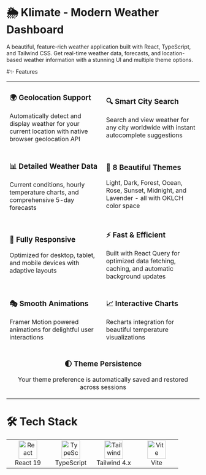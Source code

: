 # 🌦️ Klimate - Modern Weather Dashboard
A beautiful, feature-rich weather application built with React, TypeScript, and Tailwind CSS. Get real-time weather data, forecasts, and location-based weather information with a stunning UI and multiple theme options.


#✨ Features
<table>
  <tr>
    <td width="50%">
      <h3>🌍 Geolocation Support</h3>
      <p>Automatically detect and display weather for your current location with native browser geolocation API</p>
    </td>
    <td width="50%">
      <h3>🔍 Smart City Search</h3>
      <p>Search and view weather for any city worldwide with instant autocomplete suggestions</p>
    </td>
  </tr>
  <tr>
    <td>
      <h3>📊 Detailed Weather Data</h3>
      <p>Current conditions, hourly temperature charts, and comprehensive 5-day forecasts</p>
    </td>
    <td>
      <h3>🎨 8 Beautiful Themes</h3>
      <p>Light, Dark, Forest, Ocean, Rose, Sunset, Midnight, and Lavender - all with OKLCH color space</p>
    </td>
  </tr>
  <tr>
    <td>
      <h3>📱 Fully Responsive</h3>
      <p>Optimized for desktop, tablet, and mobile devices with adaptive layouts</p>
    </td>
    <td>
      <h3>⚡ Fast & Efficient</h3>
      <p>Built with React Query for optimized data fetching, caching, and automatic background updates</p>
    </td>
  </tr>
  <tr>
    <td>
      <h3>🎭 Smooth Animations</h3>
      <p>Framer Motion powered animations for delightful user interactions</p>
    </td>
    <td>
      <h3>📈 Interactive Charts</h3>
      <p>Recharts integration for beautiful temperature visualizations</p>
    </td>
  </tr>
  <tr>
    <td colspan="2" align="center">
      <h3>🌓 Theme Persistence</h3>
      <p>Your theme preference is automatically saved and restored across sessions</p>
    </td>
  </tr>
</table>

# 🛠️ Tech Stack
<table>
  <tr>
    <td align="center" width="96">
      <img src="https://skillicons.dev/icons?i=react" width="48" height="48" alt="React" />
      <br>React 19
    </td>
    <td align="center" width="96">
      <img src="https://skillicons.dev/icons?i=typescript" width="48" height="48" alt="TypeScript" />
      <br>TypeScript
    </td>
    <td align="center" width="96">
      <img src="https://skillicons.dev/icons?i=tailwind" width="48" height="48" alt="Tailwind" />
      <br>Tailwind 4.x
    </td>
    <td align="center" width="96">
      <img src="https://skillicons.dev/icons?i=vite" width="48" height="48" alt="Vite" />
      <br>Vite
    </td>
  </tr>
</table>

